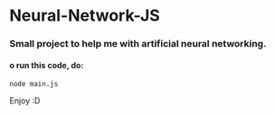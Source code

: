 # Neural-Network-JS
### Small project to help me with artificial neural networking.

#### o run this code, do:
```
node main.js
```
Enjoy :D

